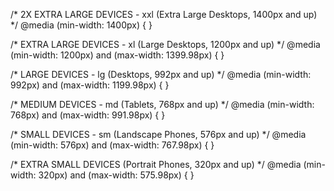 /* 2X EXTRA LARGE DEVICES - xxl (Extra Large Desktops, 1400px and up) */ @media (min-width: 1400px) { }

/* EXTRA LARGE DEVICES - xl (Large Desktops, 1200px and up) */ @media (min-width: 1200px) and (max-width: 1399.98px) { }

/* LARGE DEVICES - lg (Desktops, 992px and up) */ @media (min-width: 992px) and (max-width: 1199.98px) { }

/* MEDIUM DEVICES - md (Tablets, 768px and up) */ @media (min-width: 768px) and (max-width: 991.98px) { }

/* SMALL DEVICES - sm (Landscape Phones, 576px and up) */ @media (min-width: 576px) and (max-width: 767.98px) { }

/* EXTRA SMALL DEVICES (Portrait Phones, 320px and up) */ @media (min-width: 320px) and (max-width: 575.98px) { }
